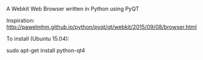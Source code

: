 A Webkit Web Browser written in Python using PyQT

Inspiration: http://pawelmhm.github.io/python/pyqt/qt/webkit/2015/09/08/browser.html

To install (Ubuntu 15.04):

sudo apt-get install python-qt4
